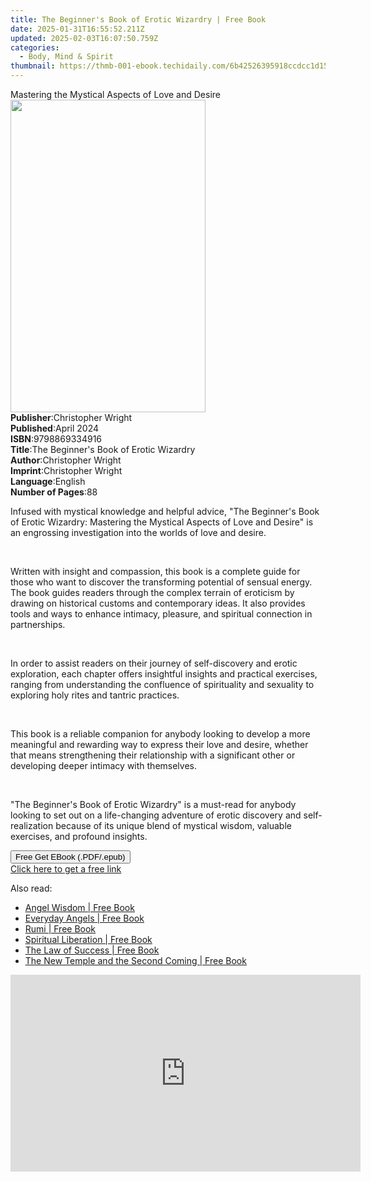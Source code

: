 ```yaml
---
title: The Beginner's Book of Erotic Wizardry | Free Book
date: 2025-01-31T16:55:52.211Z
updated: 2025-02-03T16:07:50.759Z
categories:
  - Body, Mind & Spirit
thumbnail: https://thmb-001-ebook.techidaily.com/6b42526395918ccdcc1d15e3e5c1fb7ae4960ce553751e82e9d1da24eb4b2a42.jpg
---
```

<main id="book-container">
  <div class="flex flex-col">
    <div class="book-brief flex-1 py-6 px-4 sm:p-6 md:py-10 md:px-8">
      <!-- brief-->
      <div class="book-brief-main">
        Mastering the Mystical Aspects of Love and Desire
      </div>
    </div>
    <div
      class="book-meta-info flex-1 grid gap-4 col-start-1 col-end-3 row-start-1 sm:mb-6 sm:grid-cols-4 lg:gap-6 lg:col-start-2 lg:row-end-6 lg:row-span-6 lg:mb-0"
    >
      <div
        class="book-meta-info-left place-content-center mt-4 p-4 text-sm leading-6 col-start-2 col-span-2 dark:text-slate-400"
      >
        <img
          class="w-full h-500 object-cover rounded-lg sm:h-255 sm:col-span-2 lg:col-span-full"
          src="https://img-001-ebook.techidaily.com/46ff57432987f2137905749f19c1da105aca75131adfc5f6003654ac72c03e77.jpg"
          alt=""
          width="312"
          height="500"
        />
      </div>
      <div
        class="book-meta-info-right mt-2 col-start-1 row-start-2 col-span-3 self-center"
      >
        <!-- meta data  -->
        <div class="flex flex-col px-4 md:px-8">
          <div class="flex-1">
            <strong>Publisher</strong>:<span class="px-2"
              >Christopher Wright</span
            >
          </div>
          <div class="flex-1">
            <strong>Published</strong>:<span class="px-2">April 2024</span>
          </div>
          <div class="flex-1">
            <strong>ISBN</strong>:<span class="px-2">9798869334916</span>
          </div>
          <div class="flex-1">
            <strong>Title</strong>:<span class="px-2"
              >The Beginner&#39;s Book of Erotic Wizardry</span
            >
          </div>
          <div class="flex-1">
            <strong>Author</strong>:<span class="px-2">Christopher Wright</span>
          </div>
          <div class="flex-1">
            <strong>Imprint</strong>:<span class="px-2"
              >Christopher Wright</span
            >
          </div>
          <div class="flex-1">
            <strong>Language</strong>:<span class="px-2">English</span>
          </div>
          <div class="flex-1">
            <strong>Number of Pages</strong>:<span class="px-2">88</span>
          </div>
        </div>
      </div>
    </div>
    <div class="book-description flex-1 py-6 px-4 sm:p-6 md:py-10 md:px-8">
      <div class="book-description-main">
        <div accordion-content="" id="description">
          <p class="ql-align-justify">
            Infused with mystical knowledge and helpful advice, "The Beginner's
            Book of Erotic Wizardry: Mastering the Mystical Aspects of Love and
            Desire" is an engrossing investigation into the worlds of love and
            desire.
          </p>
          <p class="ql-align-justify">&nbsp;</p>
          <p class="ql-align-justify">
            Written with insight and compassion, this book is a complete guide
            for those who want to discover the transforming potential of sensual
            energy. The book guides readers through the complex terrain of
            eroticism by drawing on historical customs and contemporary ideas.
            It also provides tools and ways to enhance intimacy, pleasure, and
            spiritual connection in partnerships.
          </p>
          <p class="ql-align-justify">&nbsp;</p>
          <p class="ql-align-justify">
            In order to assist readers on their journey of self-discovery and
            erotic exploration, each chapter offers insightful insights and
            practical exercises, ranging from understanding the confluence of
            spirituality and sexuality to exploring holy rites and tantric
            practices.
          </p>
          <p class="ql-align-justify">&nbsp;</p>
          <p class="ql-align-justify">
            This book is a reliable companion for anybody looking to develop a
            more meaningful and rewarding way to express their love and desire,
            whether that means strengthening their relationship with a
            significant other or developing deeper intimacy with themselves.
          </p>
          <p class="ql-align-justify">&nbsp;</p>
          <p class="ql-align-justify">
            "The Beginner's Book of Erotic Wizardry" is a must-read for anybody
            looking to set out on a life-changing adventure of erotic discovery
            and self-realization because of its unique blend of mystical wisdom,
            valuable exercises, and profound insights.
          </p>
        </div>
        <div class="accordion-fader"></div>
      </div>
    </div>
    <div class="book-excerpts flex-1 py-6 px-4 sm:p-6 md:py-10 md:px-8"></div>
    <div
      class="book-about-author flex-1 py-6 px-4 sm:p-6 md:py-10 md:px-8"
    ></div>
    <div class="book-free-get flex-1 py-6 px-4 sm:p-6 md:py-10 md:px-8">
      <button
        id="btn-free-get"
        class="bg-blue-500 hover:bg-blue-700 text-white font-bold py-2 px-4 rounded"
      >
        Free Get EBook (.PDF/.epub)
      </button>
      <div id="countdown-display" class="px-2 text-lg mt-2"></div>
      <a
        id="free-link"
        class="hidden bg-blue-500 hover:bg-blue-700 text-white font-bold py-2 px-4 rounded"
        href="https://www.ebooks.com/en-us/book/211329781/the-beginner-s-book-of-erotic-wizardry/christopher-wright/"
        target="_blank"
        >Click here to get a free link</a
      >
    </div>
    <script>
      let countdownTime = 0;
      let countdownInterval = null;
      document
        .getElementById('btn-free-get')
        .addEventListener('click', startCountdown);
      function startCountdown() {
        countdownTime = new Date().getTime() + 60000 * 3;
        countdownInterval = setInterval(updateCountdown, 1000);
        document.getElementById('btn-free-get').disabled = true;
        document
          .getElementById('btn-free-get')
          .classList.add('bg-gray-500', 'cursor-not-allowed');
      }
      function updateCountdown() {
        let currentTime = new Date().getTime();
        let timeLeft = countdownTime - currentTime;
        let secondsLeft = Math.floor(timeLeft / 1000);
        document.getElementById('countdown-display').innerHTML =
          `Remaining time: ${secondsLeft} seconds.`;
        if (secondsLeft <= 0) {
          clearInterval(countdownInterval);
          document.getElementById('btn-free-get').classList.add('hidden');
          document.getElementById('free-link').classList.remove('hidden');
          document.getElementById('countdown-display').innerHTML = '';
        }
      }
    </script>
  </div>
</main>

<ins class="adsbygoogle"
      style="display:block"
      data-ad-client="ca-pub-7571918770474297"
      data-ad-slot="8358498916"
      data-ad-format="auto"
      data-full-width-responsive="true"></ins>
    

<span class="atpl-alsoreadstyle">Also read:</span>
<div><ul>
<li><a href="https://novels-ebooks.techidaily.com/368910-9781440659058-angel-wisdom/"><u>Angel Wisdom | Free Book</u></a></li>
<li><a href="https://novels-ebooks.techidaily.com/368912-9781440659119-everyday-angels/"><u>Everyday Angels | Free Book</u></a></li>
<li><a href="https://novels-ebooks.techidaily.com/368913-9781440658877-rumi/"><u>Rumi | Free Book</u></a></li>
<li><a href="https://novels-ebooks.techidaily.com/366922-9781416566144-spiritual-liberation/"><u>Spiritual Liberation | Free Book</u></a></li>
<li><a href="https://novels-ebooks.techidaily.com/368916-9781440658815-the-law-of-success/"><u>The Law of Success | Free Book</u></a></li>
<li><a href="https://novels-ebooks.techidaily.com/367671-9780307457288-the-new-temple-and-the-second-coming/"><u>The New Temple and the Second Coming | Free Book</u></a></li>
</ul></div>

<!-- affiliate ads begin -->
<iframe width="560" height="315" src="https://www.youtube.com/embed/Q_69vX9wnRE?si=FtLxkpRhPORqcMeE" title="YouTube video player" frameborder="0" allow="accelerometer; autoplay; clipboard-write; encrypted-media; gyroscope; picture-in-picture; web-share" referrerpolicy="strict-origin-when-cross-origin" allowfullscreen></iframe>
<!-- affiliate ads end -->


